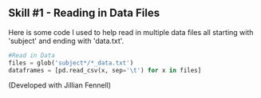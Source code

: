 ## Skill #1 - Reading in Data Files 


Here is some code I used to help read in multiple data files all starting with 'subject' and ending with 'data.txt'.
```python
#Read in Data
files = glob('subject*/*_data.txt')
dataframes = [pd.read_csv(x, sep='\t') for x in files]
```

(Developed with Jillian Fennell)
